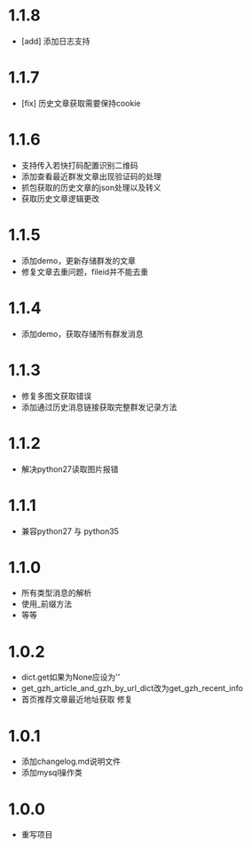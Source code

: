 # 1.1.8

- [add] 添加日志支持

# 1.1.7

- [fix] 历史文章获取需要保持cookie

# 1.1.6

- 支持传入若快打码配置识别二维码
- 添加查看最近群发文章出现验证码的处理
- 抓包获取的历史文章的json处理以及转义
- 获取历史文章逻辑更改

# 1.1.5

- 添加demo，更新存储群发的文章
- 修复文章去重问题，fileid并不能去重

# 1.1.4

- 添加demo，获取存储所有群发消息

# 1.1.3

- 修复多图文获取错误
- 添加通过历史消息链接获取完整群发记录方法

# 1.1.2

- 解决python27读取图片报错

# 1.1.1

- 兼容python27 与 python35

# 1.1.0

- 所有类型消息的解析
- 使用_前缀方法
- 等等

# 1.0.2

- dict.get如果为None应设为''
- get_gzh_article_and_gzh_by_url_dict改为get_gzh_recent_info
- 首页推荐文章最近地址获取 修复

# 1.0.1

- 添加changelog.md说明文件
- 添加mysql操作类

# 1.0.0

- 重写项目